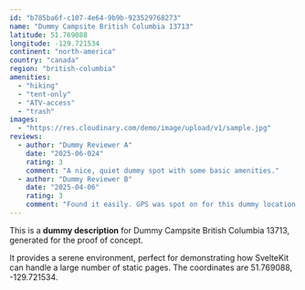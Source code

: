 ```yaml
---
id: "b785ba6f-c107-4e64-9b9b-923529768273"
name: "Dummy Campsite British Columbia 13713"
latitude: 51.769088
longitude: -129.721534
continent: "north-america"
country: "canada"
region: "british-columbia"
amenities:
  - "hiking"
  - "tent-only"
  - "ATV-access"
  - "trash"
images:
  - "https://res.cloudinary.com/demo/image/upload/v1/sample.jpg"
reviews:
  - author: "Dummy Reviewer A"
    date: "2025-06-024"
    rating: 3
    comment: "A nice, quiet dummy spot with some basic amenities."
  - author: "Dummy Reviewer B"
    date: "2025-04-06"
    rating: 3
    comment: "Found it easily. GPS was spot on for this dummy location."
---
```


This is a **dummy description** for Dummy Campsite British Columbia 13713, generated for the proof of concept.

It provides a serene environment, perfect for demonstrating how SvelteKit can handle a large number of static pages. The coordinates are 51.769088, -129.721534.
